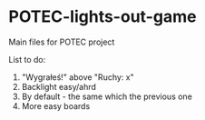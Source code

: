 # POTEC-lights-out-game
Main files for POTEC project

List to do:
1. "Wygrałeś!" above "Ruchy: x"
2. Backlight easy/ahrd
3. By default - the same which the previous one
4. More easy boards